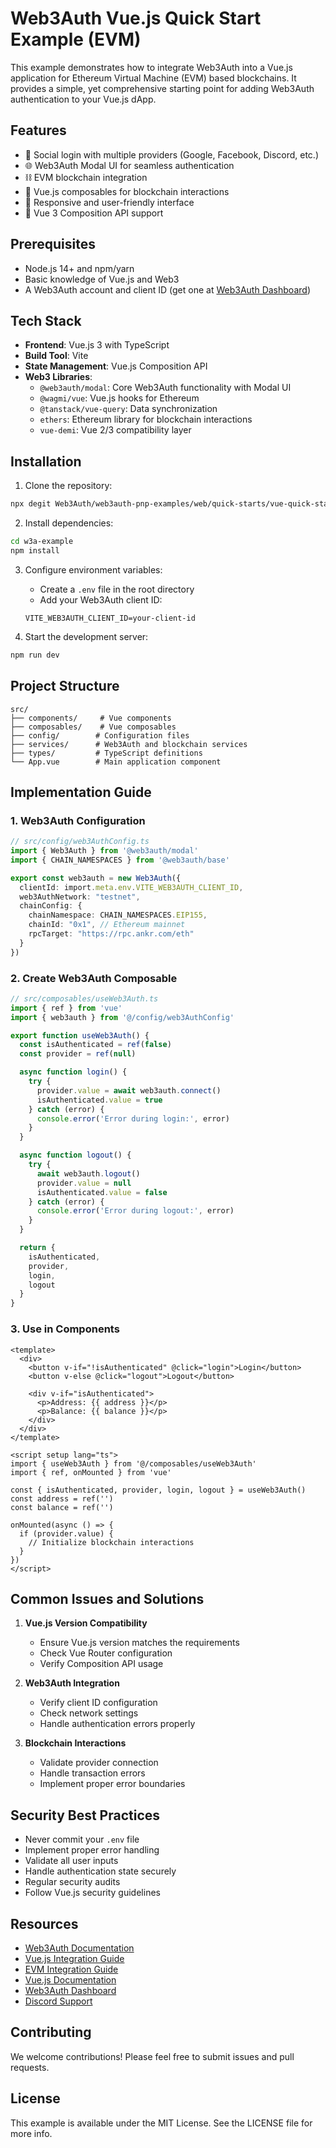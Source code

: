 # Web3Auth Vue.js Quick Start Example (EVM)

This example demonstrates how to integrate Web3Auth into a Vue.js application for Ethereum Virtual Machine (EVM) based blockchains. It provides a simple, yet comprehensive starting point for adding Web3Auth authentication to your Vue.js dApp.

## Features

- 🔐 Social login with multiple providers (Google, Facebook, Discord, etc.)
- 🌐 Web3Auth Modal UI for seamless authentication
- ⛓️ EVM blockchain integration
- 🔄 Vue.js composables for blockchain interactions
- 📱 Responsive and user-friendly interface
- 🎨 Vue 3 Composition API support

## Prerequisites

- Node.js 14+ and npm/yarn
- Basic knowledge of Vue.js and Web3
- A Web3Auth account and client ID (get one at [Web3Auth Dashboard](https://dashboard.web3auth.io))

## Tech Stack

- **Frontend**: Vue.js 3 with TypeScript
- **Build Tool**: Vite
- **State Management**: Vue.js Composition API
- **Web3 Libraries**: 
  - `@web3auth/modal`: Core Web3Auth functionality with Modal UI
  - `@wagmi/vue`: Vue.js hooks for Ethereum
  - `@tanstack/vue-query`: Data synchronization
  - `ethers`: Ethereum library for blockchain interactions
  - `vue-demi`: Vue 2/3 compatibility layer

## Installation

1. Clone the repository:
```bash
npx degit Web3Auth/web3auth-pnp-examples/web/quick-starts/vue-quick-start w3a-example
```

2. Install dependencies:
```bash
cd w3a-example
npm install
```

3. Configure environment variables:
   - Create a `.env` file in the root directory
   - Add your Web3Auth client ID:
   ```
   VITE_WEB3AUTH_CLIENT_ID=your-client-id
   ```

4. Start the development server:
```bash
npm run dev
```

## Project Structure

```
src/
├── components/     # Vue components
├── composables/    # Vue composables
├── config/        # Configuration files
├── services/      # Web3Auth and blockchain services
├── types/         # TypeScript definitions
└── App.vue        # Main application component
```

## Implementation Guide

### 1. Web3Auth Configuration
```typescript
// src/config/web3AuthConfig.ts
import { Web3Auth } from '@web3auth/modal'
import { CHAIN_NAMESPACES } from '@web3auth/base'

export const web3auth = new Web3Auth({
  clientId: import.meta.env.VITE_WEB3AUTH_CLIENT_ID,
  web3AuthNetwork: "testnet",
  chainConfig: {
    chainNamespace: CHAIN_NAMESPACES.EIP155,
    chainId: "0x1", // Ethereum mainnet
    rpcTarget: "https://rpc.ankr.com/eth"
  }
})
```

### 2. Create Web3Auth Composable
```typescript
// src/composables/useWeb3Auth.ts
import { ref } from 'vue'
import { web3auth } from '@/config/web3AuthConfig'

export function useWeb3Auth() {
  const isAuthenticated = ref(false)
  const provider = ref(null)

  async function login() {
    try {
      provider.value = await web3auth.connect()
      isAuthenticated.value = true
    } catch (error) {
      console.error('Error during login:', error)
    }
  }

  async function logout() {
    try {
      await web3auth.logout()
      provider.value = null
      isAuthenticated.value = false
    } catch (error) {
      console.error('Error during logout:', error)
    }
  }

  return {
    isAuthenticated,
    provider,
    login,
    logout
  }
}
```

### 3. Use in Components
```vue
<template>
  <div>
    <button v-if="!isAuthenticated" @click="login">Login</button>
    <button v-else @click="logout">Logout</button>
    
    <div v-if="isAuthenticated">
      <p>Address: {{ address }}</p>
      <p>Balance: {{ balance }}</p>
    </div>
  </div>
</template>

<script setup lang="ts">
import { useWeb3Auth } from '@/composables/useWeb3Auth'
import { ref, onMounted } from 'vue'

const { isAuthenticated, provider, login, logout } = useWeb3Auth()
const address = ref('')
const balance = ref('')

onMounted(async () => {
  if (provider.value) {
    // Initialize blockchain interactions
  }
})
</script>
```

## Common Issues and Solutions

1. **Vue.js Version Compatibility**
   - Ensure Vue.js version matches the requirements
   - Check Vue Router configuration
   - Verify Composition API usage

2. **Web3Auth Integration**
   - Verify client ID configuration
   - Check network settings
   - Handle authentication errors properly

3. **Blockchain Interactions**
   - Validate provider connection
   - Handle transaction errors
   - Implement proper error boundaries

## Security Best Practices

- Never commit your `.env` file
- Implement proper error handling
- Validate all user inputs
- Handle authentication state securely
- Regular security audits
- Follow Vue.js security guidelines

## Resources

- [Web3Auth Documentation](https://web3auth.io/docs)
- [Vue.js Integration Guide](https://web3auth.io/docs/sdk/pnp/web/modal/)
- [EVM Integration Guide](https://web3auth.io/docs/connect-blockchain/evm)
- [Vue.js Documentation](https://vuejs.org/)
- [Web3Auth Dashboard](https://dashboard.web3auth.io)
- [Discord Support](https://discord.gg/web3auth)

## Contributing

We welcome contributions! Please feel free to submit issues and pull requests.

## License

This example is available under the MIT License. See the LICENSE file for more info.
